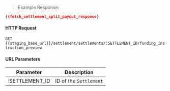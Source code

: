 > Example Response:

```json
{{fetch_settlement_split_payout_response}
```

#### HTTP Request

`GET {{staging_base_url}}/settlement/settlements/:SETTLEMENT_ID/funding_instruction_preview`

#### URL Parameters

Parameter | Description
--------- | -------------------------------------------------------------------
:SETTLEMENT_ID | ID of the `Settlement`
